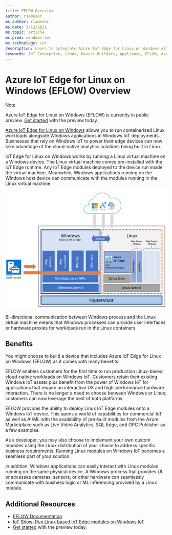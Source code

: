 ```yaml
---
title: EFLOW Overview
author: rsameser
ms.author: riameser
ms.date: 3/12/2021
ms.topic: article
ms.prod: windows-iot
ms.technology: iot
description: Learn to integrate Azure IoT Edge for Linux on Windows with Windows IoT.
keywords: IoT Enterprise, Linux, Device Builders, Appliance, EFLOW, Azure IoT Edge
---
```


# Azure IoT Edge for Linux on Windows (EFLOW) Overview
>[!NOTE]
>Azure IoT Edge for Linux on Windows (EFLOW) is currently in public preview. [Get started](https://docs.microsoft.com/azure/iot-edge/how-to-install-iot-edge-on-windows) with the preview today.

[Azure IoT Edge for Linux on Windows](https://docs.microsoft.com/azure/iot-edge/iot-edge-for-linux-on-windows?view=iotedge-2018-06&preserve-view=true) allows you to run containerized Linux workloads alongside Windows applications in Windows IoT deployments. Businesses that rely on Windows IoT to power their edge devices can now take advantage of the cloud-native analytics solutions being built in Linux.

IoT Edge for Linux on Windows works by running a Linux virtual machine on a Windows device. The Linux virtual machine comes pre-installed with the IoT Edge runtime. Any IoT Edge modules deployed to the device run inside the virtual machine. Meanwhile, Windows applications running on the Windows host device can communicate with the modules running in the Linux virtual machine.

![Windows and the Linux VM run in parallel, while the Windows Admin Center controls both components](./EFLOW.png)

Bi-directional communication between Windows process and the Linux virtual machine means that Windows processes can provide user interfaces or hardware proxies for workloads run in the Linux containers.


## Benefits
You might choose to build a device that includes Azure IoT Edge for Linux on Windows (EFLOW) as it comes with many benefits.

EFLOW enables customers for the first time to run production Linux-based cloud-native workloads on Windows IoT. Customers retain their existing Windows IoT assets plus benefit from the power of Windows IoT for applications that require an interactive UX and high-performance hardware interaction. There is no longer a need to choose between Windows or Linux; customers can now leverage the best of both platforms.

EFLOW provides the ability to deploy Linux IoT Edge modules onto a Windows IoT device. This opens a world of capabilities for commercial IoT as well as AI/ML with the availability of pre-built modules from the Azure Marketplace such as Live Video Analytics, SQL Edge, and OPC Publisher as a few examples.

As a developer, you may also choose to implement your own custom modules using the Linux distribution of your choice to address specific business requirements. Running Linux modules on Windows IoT becomes a seamless part of your solution.

In addition, Windows applications can easily interact with Linux modules running on the same physical device. A Windows process that provides UI or accesses cameras, sensors, or other hardware can seamlessly communicate with business logic or ML inferencing provided by a Linux module.

## Additional Resources
* [EFLOW Documentation](https://docs.microsoft.com/azure/iot-edge/iot-edge-for-linux-on-windows?view=iotedge-2018-06&preserve-view=true)
* [IoT Show: Run Linux based IoT Edge modules on Windows IoT](https://www.youtube.com/watch?v=UB2yigjg5V8)
* [Get started](https://docs.microsoft.com/azure/iot-edge/how-to-install-iot-edge-on-windows) with the preview today.
